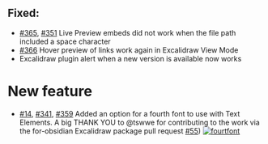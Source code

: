 ## Fixed:
- [#365](https://github.com/zsviczian/obsidian-excalidraw-plugin/issues/365), [#351](https://github.com/zsviczian/obsidian-excalidraw-plugin/issues/351) Live Preview embeds did not work when the file path included a space character
- [#366](https://github.com/zsviczian/obsidian-excalidraw-plugin/issues/366) Hover preview of links work again in Excalidraw View Mode
- Excalidraw plugin alert when a new version is available now works

# New feature
- [#14](https://github.com/zsviczian/obsidian-excalidraw-plugin/issues/14), [#341](https://github.com/zsviczian/obsidian-excalidraw-plugin/issues/341), [#359](https://github.com/zsviczian/obsidian-excalidraw-plugin/issues/359)  Added an option for a fourth font to use with Text Elements. A big THANK YOU to @tswwe for contributing to the work via the for-obsidian Excalidraw package pull request [#55](https://github.com/zsviczian/excalidraw/pull/55))
[![fourtfont](https://user-images.githubusercontent.com/14358394/149659524-2a4e0a24-40c9-4e66-a6b1-c92f3b88ecd5.jpg)](https://youtu.be/eKFmrSQhFA4)
